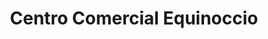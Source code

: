 ---
title: "Centro Comercial Equinoccio"
url: /majadahonda/centro-comercial-equinoccio/
shop: centro comercial
---